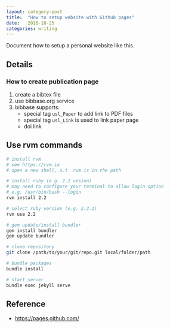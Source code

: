 ```yaml
---
layout: category-post
title:  "How to setup website with Github pages"
date:   2016-10-25
categories: writing
---
```


Document how to setup a personal website like this. 

## Details

### How to create publication page
1. create a bibtex file 
2. use bibbase.org service
3. bibbase supports: 
   * special tag ```usl_Paper``` to add link to PDF files
   * special tag ```usl_Link``` is used to link paper page
   * doi link

## Use rvm commands
```sh
# install rvm 
# see https://rvm.io
# open a new shell, s.t. rvm is in the path

# install ruby (e.g. 2.2 vesion)
# may need to configure your terminal to allow login option
# e.g. /usr/bin/bash --login
rvm install 2.2

# select ruby version (e.g. 2.2.1)
rvm use 2.2

# gem update/install bundler
gem install bundler
gem update bundler

# clone repository 
git clone /path/to/your/git/repo.git local/folder/path

# bundle packages
bundle install

# start server
bundle exec jekyll serve
```

## Reference
* https://pages.github.com/

